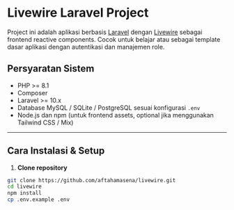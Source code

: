 # Livewire Laravel Project

Project ini adalah aplikasi berbasis [Laravel](https://laravel.com/) dengan [Livewire](https://laravel-livewire.com/) sebagai frontend reactive components. Cocok untuk belajar atau sebagai template dasar aplikasi dengan autentikasi dan manajemen role.
## Persyaratan Sistem

- PHP >= 8.1
- Composer
- Laravel >= 10.x
- Database MySQL / SQLite / PostgreSQL sesuai konfigurasi `.env`
- Node.js dan npm (untuk frontend assets, optional jika menggunakan Tailwind CSS / Mix)

---

## Cara Instalasi & Setup

1. **Clone repository**

```bash
git clone https://github.com/aftahamasena/livewire.git
cd livewire
npm install
cp .env.example .env

